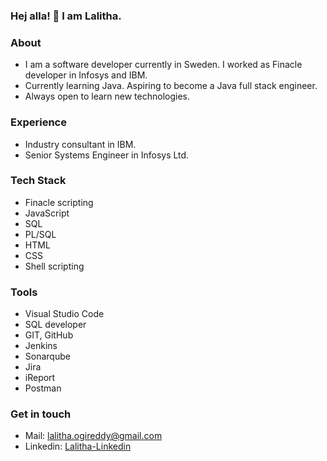 ### Hej alla! 👋 I am Lalitha.

### About
- I am a software developer currently in Sweden. I worked as Finacle developer in Infosys and IBM.
- Currently learning Java. Aspiring to become a Java full stack engineer.
- Always open to learn new technologies.

### Experience
- Industry consultant in IBM.
- Senior Systems Engineer in Infosys Ltd.

### Tech Stack
- Finacle scripting
- JavaScript
- SQL
- PL/SQL
- HTML
- CSS
- Shell scripting

### Tools
- Visual Studio Code
- SQL developer
- GIT, GitHub
- Jenkins
- Sonarqube
- Jira
- iReport
- Postman

### Get in touch
- Mail: lalitha.ogireddy@gmail.com
- Linkedin: [Lalitha-Linkedin](https://www.linkedin.com/in/lalitha-ogireddy)
